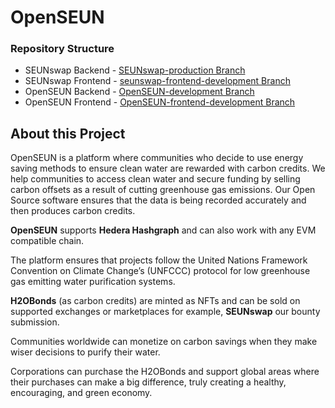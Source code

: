 # OpenSEUN

### Repository Structure
* SEUNswap Backend - [SEUNswap-production Branch](https://github.com/blockheads-dev/openseun/tree/SEUNswap-production)
* SEUNswap Frontend - [seunswap-frontend-development Branch](https://github.com/blockheads-dev/openseun/tree/seunswap-frontend-development)
* OpenSEUN Backend - [OpenSEUN-development Branch](https://github.com/blockheads-dev/openseun/tree/OpenSEUN-development)
* OpenSEUN Frontend - [OpenSEUN-frontend-development Branch](https://github.com/blockheads-dev/openseun/tree/OpenSEUN-frontend-development)

## About this Project
OpenSEUN is a platform where communities who decide to use energy saving methods to ensure clean water are rewarded with carbon credits. We help communities to access clean water and secure funding by selling carbon offsets as a result of cutting greenhouse gas emissions. Our Open Source software ensures that the data is being recorded accurately and then produces carbon credits.

**OpenSEUN** supports **Hedera Hashgraph** and can also work with any EVM compatible chain.

The platform ensures that projects follow the United Nations Framework Convention on Climate Change’s (UNFCCC) protocol for low greenhouse gas emitting water purification systems.

**H2OBonds** (as carbon credits) are minted as NFTs and can be sold on supported exchanges or marketplaces for example, **SEUNswap** our bounty submission.

Communities worldwide can monetize on carbon savings when they make wiser decisions to purify their water.

Corporations can purchase the H2OBonds and support global areas where their purchases can make a big difference, truly creating a healthy, encouraging, and green economy.
